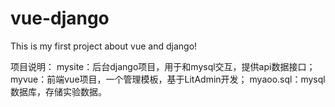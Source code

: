 # vue-django
This is my first project about vue and django!

项目说明：
	mysite：后台django项目，用于和mysql交互，提供api数据接口；
	myvue：前端vue项目，一个管理模板，基于LitAdmin开发；
	myaoo.sql：mysql数据库，存储实验数据。
